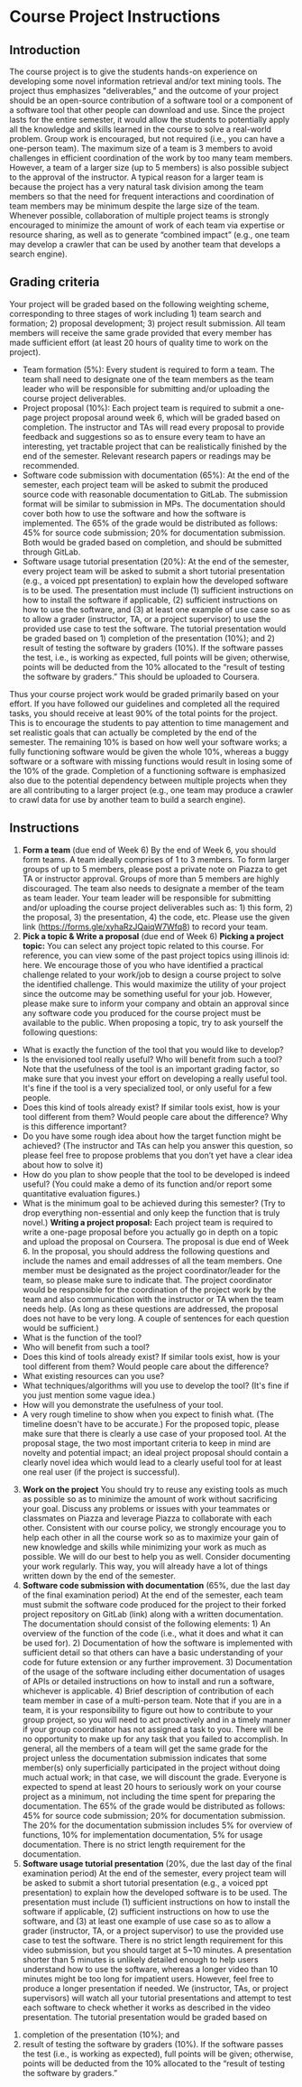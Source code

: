 # Course Project Instructions

## Introduction

The course project is to give the students hands-on experience on developing some novel information retrieval and/or text mining tools. The project thus emphasizes "deliverables," and the outcome of your project should be an open-source contribution of a software tool or a component of a software tool that other people can download and use. Since the project lasts for the entire semester, it would allow the students to potentially apply all the knowledge and skills learned in the course to solve a real-world problem. Group work is encouraged, but not required (i.e., you can have a one-person team). The maximum size of a team is 3 members to avoid challenges in efficient coordination of the work by too many team members. However, a team of a larger size (up to 5 members) is also possible subject to the approval of the instructor. A typical reason for a larger team is because the project has a very natural task division among the team members so that the need for frequent interactions and coordination of team members may be minimum despite the large size of the team. Whenever possible, collaboration of multiple project teams is strongly encouraged to minimize the amount of work of each team via expertise or resource sharing, as well as to generate “combined impact” (e.g., one team may develop a crawler that can be used by another team that develops a search engine).

## Grading criteria

Your project will be graded based on the following weighting scheme, corresponding to three stages of work including 1) team  search and formation; 2) proposal development; 3) project result submission. All team members will receive the same grade provided that every member has made sufficient effort (at least 20 hours of quality time to work on the project).
- Team formation (5%): Every student is required to form a team. The team shall need to designate one of the team members as the team leader who will be responsible for submitting and/or uploading the course project deliverables.
- Project proposal (10%): Each project team is required to submit a one-page project proposal around week 6, which will be graded based on completion. The instructor and TAs will read every proposal to provide feedback and suggestions so as to ensure every team to have an interesting, yet tractable project that can be realistically finished by the end of the semester. Relevant research papers or readings may be recommended.
- Software code submission with documentation (65%): At the end of the semester, each project team will be asked to submit the produced source code with reasonable documentation to GitLab. The submission format will be similar to submission in MPs. The documentation should cover both how to use the software and how the software is implemented. The 65% of the grade would be distributed as follows: 45% for source code submission; 20% for documentation submission. Both would be graded based on completion, and should be submitted through GitLab.
- Software usage tutorial presentation (20%): At the end of the semester, every project team will be asked to submit a short tutorial presentation (e.g., a voiced ppt presentation) to explain how the developed software is to be used. The presentation must include (1) sufficient instructions on how to install the software if applicable, (2) sufficient instructions on how to use the software, and (3) at least one example of use case so as to allow a grader (instructor, TA, or a project supervisor) to use the provided use case to test the software. The tutorial presentation would be graded based on 1) completion of the presentation (10%); and 2) result of testing the software by graders (10%). If the software passes the test, i.e., is working as expected, full points will be given; otherwise, points will be deducted from the 10% allocated to the “result of testing the software by graders.” This should be uploaded to Coursera.

Thus your course project work would be graded primarily based on your effort. If you have followed our guidelines and completed all the required tasks, you should receive at least 90% of the total points for the project. This is to encourage the students to pay attention to time management and set realistic goals that can actually be completed by the end of the semester. The remaining 10% is based on how well your software works; a fully functioning software would be given the whole 10%, whereas a buggy software or a software with missing functions would result in losing some of the 10% of the grade. Completion of a functioning software is emphasized also due to the potential dependency between multiple projects when they are all contributing to a larger project (e.g., one team may produce a crawler to crawl data for use by another team to build a search engine).

## Instructions

1. **Form a team** (due end of Week 6)
By the end of Week 6, you should form teams. A team ideally comprises of 1 to 3 members. To form larger groups of up to 5 members, please post a private note on Piazza to get TA or instructor approval. Groups of more than 5 members are highly discouraged. The team also needs to designate a member of the team as team leader. Your team leader will be responsible for submitting and/or uploading the course project deliverables such as: 1) this form, 2) the proposal, 3) the presentation, 4) the code, etc. Please use the given link (https://forms.gle/xyhaRzJQaiqW7Wfq8) to record your team. 
2. **Pick a topic & Write a proposal** (due end of Week 6)
**Picking a project topic:**
You can select any project topic related to this course. For reference, you can view some of the past project topics using illinois id: here. We encourage those of you who have identified a practical challenge related to your work/job to design a course project to solve the identified challenge. This would maximize the utility of your project since the outcome may be something useful for your job. However, please make sure to inform your company and obtain an approval since any software code you produced for the course project must be available to the public.
When proposing a topic, try to ask yourself the following questions:
 - What is exactly the function of the tool that you would like to develop?
 - Is the envisioned tool really useful? Who will benefit from such a tool? Note that the usefulness of the tool is an important grading factor, so make sure that you invest your effort on developing a really useful tool. It's fine if the tool is a very specialized tool, or only useful for a few people.
 - Does this kind of tools already exist? If similar tools exist, how is your tool different from them? Would people care about the difference? Why is this difference important?
 - Do you have some rough idea about how the target function might be achieved? (The instructor and TAs can help you answer this question, so please feel free to propose problems that you don’t yet have a clear idea about how to solve it)
 - How do you plan to show people that the tool to be developed is indeed useful? (You could make a demo of its function and/or report some quantitative evaluation figures.)
 - What is the minimum goal to be achieved during this semester? (Try to drop everything non-essential and only keep the function that is truly novel.)
**Writing a project proposal:**
Each project team is required to write a one-page proposal before you actually go in depth on a topic and upload the proposal on Coursera. The proposal is due end of Week 6.
In the proposal, you should address the following questions and include the names and email addresses of all the team members. One member must be designated as the project coordinator/leader for the team, so please make sure to indicate that. The project coordinator would be responsible for the coordination of the project work by the team and also communication with the instructor or TA when the team needs help. (As long as these questions are addressed, the proposal does not have to be very long. A couple of sentences for each question would be sufficient.)
 - What is the function of the tool?
 - Who will benefit from such a tool?
 - Does this kind of tools already exist? If similar tools exist, how is your tool different from them? Would people care about the difference?
 - What existing resources can you use?
 - What techniques/algorithms will you use to develop the tool? (It's fine if you just mention some vague idea.)
 - How will you demonstrate the usefulness of your tool.
 - A very rough timeline to show when you expect to finish what. (The timeline doesn't have to be accurate.)
For the proposed topic, please make sure that there is clearly a use case of your proposed tool. At the proposal stage, the two most important criteria to keep in mind are novelty and potential impact; an ideal project proposal should contain a clearly novel idea which would lead to a clearly useful tool for at least one real user (if the project is successful).
3. **Work on the project**
You should try to reuse any existing tools as much as possible so as to minimize the amount of work without sacrificing your goal. Discuss any problems or issues with your teammates or classmates on Piazza and leverage Piazza to collaborate with each other. Consistent with our course policy, we strongly encourage you to help each other in all the course work so as to maximize your gain of new knowledge and skills while minimizing your work as much as possible. We will do our best to help you as well. Consider documenting your work regularly. This way, you will already have a lot of things written down by the end of the semester.
4. **Software code submission with documentation** (65%, due the last day of the final examination period)
At the end of the semester, each team must submit the software code produced for the project to their forked project repository on GitLab (link) along with a written documentation. The documentation should consist of the following elements: 1) An overview of the function of the code (i.e., what it does and what it can be used for). 2) Documentation of how the software is implemented with sufficient detail so that others can have a basic understanding of your code for future extension or any further improvement. 3) Documentation of the usage of the software including either documentation of usages of APIs or detailed instructions on how to install and run a software, whichever is applicable. 4) Brief description of contribution of each team member in case of a multi-person team. Note that if you are in a team, it is your responsibility to figure out how to contribute to your group project, so you will need to act proactively and in a timely manner if your group coordinator has not assigned a task to you. There will be no opportunity to make up for any task that you failed to accomplish. In general, all the members of a team will get the same grade for the project unless the documentation submission indicates that some member(s) only superficially participated in the project without doing much actual work; in that case, we will discount the grade. Everyone is expected to spend at least 20 hours to seriously work on your course project as a minimum, not including the time spent for preparing the documentation.
The 65% of the grade would be distributed as follows: 45% for source code submission; 20% for documentation submission. The 20% for the documentation submission includes 5% for overview of functions, 10% for implementation documentation, 5% for usage documentation. There is no strict length requirement for the documentation.
5. **Software usage tutorial presentation** (20%, due the last day of the final examination period)
At the end of the semester, every project team will be asked to submit a short tutorial presentation (e.g., a voiced ppt presentation) to explain how the developed software is to be used. The presentation must include (1) sufficient instructions on how to install the software if applicable, (2) sufficient instructions on how to use the software, and (3) at least one example of use case so as to allow a grader (instructor, TA, or a project supervisor) to use the provided use case to test the software. There is no strict length requirement for this video submission, but you should target at 5~10 minutes. A presentation shorter than 5 minutes is unlikely detailed enough to help users understand how to use the software, whereas a longer video than 10 minutes might be too long for impatient users. However, feel free to produce a longer presentation if needed.
We (instructor, TAs, or project supervisors) will watch all your tutorial presentations and attempt to test each software to check whether it works as described in the video presentation. The tutorial presentation would be graded based on
1) completion of the presentation (10%); and
2) result of testing the software by graders (10%).
If the software passes the test (i.e., is working as expected), full points will be given; otherwise, points will be deducted from the 10% allocated to the “result of testing the software by graders.”


